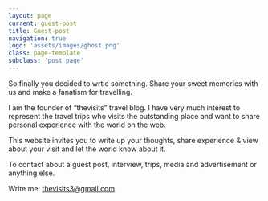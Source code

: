 ```yaml
---
layout: page
current: guest-post
title: Guest-post
navigation: true
logo: 'assets/images/ghost.png'
class: page-template
subclass: 'post page'
---
```


So finally you decided to wrtie something. Share your sweet memories with us and make a fanatism for travelling.

I am the founder of “thevisits” travel blog. I have very much interest to represent the travel trips who visits the outstanding place and want to share personal experience with the world on the web.

This website invites you to write up your thoughts, share experience & view about your visit and let the world know about it.

To contact about a guest post, interview, trips, media and advertisement or anything else.

Write me: thevisits3@gmail.com

&nbsp;